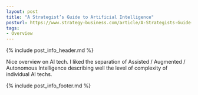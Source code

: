 ```yaml
---
layout: post
title: "A Strategist’s Guide to Artificial Intelligence"
posturl: https://www.strategy-business.com/article/A-Strategists-Guide-to-Artificial-Intelligence
tags:
- Overview
---
```


{% include post_info_header.md %}

Nice overview on AI tech. I liked the separation of Assisted / Augmented / Autonomous Intelligence describing well the level of complexity of individual AI techs.

<!--more-->
{% include post_info_footer.md %}
